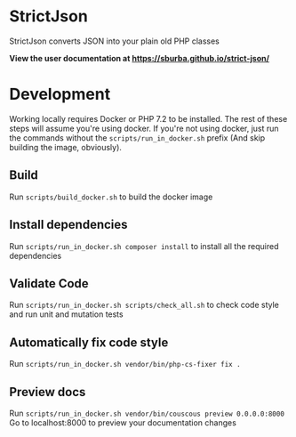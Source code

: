 # StrictJson

StrictJson converts JSON into your plain old PHP classes

**View the user documentation at https://sburba.github.io/strict-json/**

# Development

Working locally requires Docker or PHP 7.2 to be installed. The rest of these steps will assume you're using docker. If
you're not using docker, just run the commands without the `scripts/run_in_docker.sh` prefix (And skip building the
image, obviously).

## Build

Run `scripts/build_docker.sh` to build the docker image

## Install dependencies

Run `scripts/run_in_docker.sh composer install` to install all the required dependencies

## Validate Code

Run `scripts/run_in_docker.sh scripts/check_all.sh` to check code style and run unit and mutation tests

## Automatically fix code style

Run `scripts/run_in_docker.sh vendor/bin/php-cs-fixer fix .`

## Preview docs

Run `scripts/run_in_docker.sh vendor/bin/couscous preview 0.0.0.0:8000`
Go to localhost:8000 to preview your documentation changes
